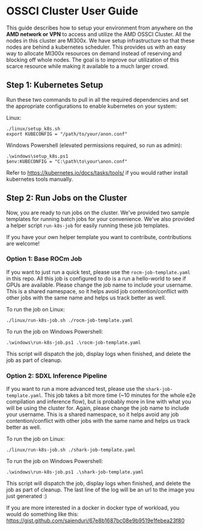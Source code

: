 # OSSCI Cluster User Guide

This guide describes how to setup your environment from anywhere on the **AMD network or VPN** to access and utilize the AMD OSSCI Cluster.
All the nodes in this cluster are MI300x. We have setup infrastructure so that these nodes are behind a kubernetes scheduler. This provides us with an easy way to allocate MI300x resources on demand instead of reserving and blocking off whole nodes. The goal is to improve our utilization of this scarce resource while making it available to a much larger crowd.

## Step 1: Kubernetes Setup
Run these two commands to pull in all the required dependencies and set the appropriate configurations to enable kubernetes on your system:

Linux:
```
./linux/setup_k8s.sh
export KUBECONFIG = "/path/to/your/anon.conf"
```

Windows Powershell (elevated permissions required, so run as admin):
```
.\windows\setup_k8s.ps1
$env:KUBECONFIG = "C:\path\to\your\anon.conf"
```

Refer to https://kubernetes.io/docs/tasks/tools/ if you would rather install kubernetes tools manually.

## Step 2: Run Jobs on the Cluster

Now, you are ready to run jobs on the cluster. We've provided two sample
templates for running batch jobs for your convenience. We've also
provided a helper script `run-k8s-job` for easily running these job
templates.

If you have your own helper template you want to contribute, contributions
are welcome!

### Option 1: Base ROCm Job

If you want to just run a quick test, please use the `rocm-job-template.yaml` in this repo. 
All this job is configured to do is a run a hello-world to see if GPUs are available.
Please change the job name to include your username. This is a shared namespace, so it helps avoid job contention/conflict with other jobs with the same name and helps us track better as well.

To run the job on Linux:
```
./linux/run-k8s-job.sh ./rocm-job-template.yaml
```

To run the job on Windows Powershell:
```
.\windows\run-k8s-job.ps1 .\rocm-job-template.yaml
```

This script will dispatch the job, display logs when finished, and delete the job as part of cleanup.

### Option 2: SDXL Inference Pipeline

If you want to run a more advanced test, please use the `shark-job-template.yaml`.
This job takes a bit more time (~10 minutes for the whole e2e compilation and inference flow), but is probably more in line with what you will be using the cluster for.
Again, please change the job name to include your username. This is a shared namespace, so it helps avoid any job contention/conflict with other jobs with the same name and helps us track better as well.

To run the job on Linux:
```
./linux/run-k8s-job.sh ./shark-job-template.yaml
```

To run the job on Windows Powershell:
```
.\windows\run-k8s-job.ps1 .\shark-job-template.yaml
```

This script will dispatch the job, display logs when finished, and delete the job as part of cleanup.
The last line of the log will be an url to the image you just generated :)

If you are more interested in a docker in docker type of workload, you would do something like this: https://gist.github.com/saienduri/67e8b1687bc08e9b9519e1febea23f80
